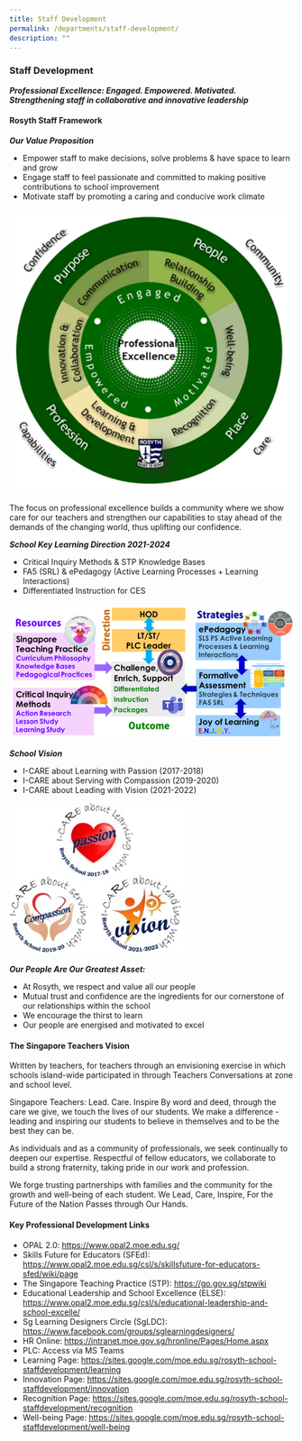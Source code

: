 ```yaml
---
title: Staff Development
permalink: /departments/staff-development/
description: ""
---
```

### Staff Development

***Professional Excellence: Engaged. Empowered. Motivated.***
***Strengthening staff in collaborative and innovative leadership***

#### Rosyth Staff Framework

***Our Value Proposition***

*  Empower staff to make decisions, solve problems & have space to learn and grow
*  Engage staff to feel passionate and committed to making positive contributions to school improvement
*  Motivate staff by promoting a caring and conducive work climate

![](/images/PD%20Framework.png)

The focus on professional excellence builds a community where we show care for our teachers and strengthen our capabilities to stay ahead of the demands of the changing world, thus uplifting our confidence.

***School Key Learning Direction 2021-2024***

* Critical Inquiry Methods & STP Knowledge Bases
* FA5 (SRL) & ePedagogy (Active Learning Processes + Learning Interactions)
* Differentiated Instruction for CES

![](/images/STP.png)

***School Vision***

* I-CARE about Learning with Passion (2017-2018)
* I-CARE about Serving with Compassion (2019-2020)
* I-CARE about Leading with Vision (2021-2022)

![](/images/Vision.jpg)

***Our People Are Our Greatest Asset:***

* At Rosyth, we respect and value all our people
* Mutual trust and confidence are the ingredients for our cornerstone of our relationships within the school
* We encourage the thirst to learn
* Our people are energised and motivated to excel

#### The Singapore Teachers Vision

Written by teachers, for teachers through an envisioning exercise in which schools island-wide participated in through Teachers Conversations at zone and school level.

Singapore Teachers: Lead. Care. Inspire
By word and deed, through the care we give, we touch the lives of our students. We make a difference - leading and inspiring our students to believe in themselves and to be the best they can be.

As individuals and as a community of professionals, we seek continually to deepen our expertise. Respectful of fellow educators, we collaborate to build a strong fraternity, taking pride in our work and profession.

We forge trusting partnerships with families and the community for the growth and well-being of each student.
We Lead, Care, Inspire,
For the Future of the Nation Passes through Our Hands.

#### Key Professional Development Links

* OPAL 2.0: https://www.opal2.moe.edu.sg/
* Skills Future for Educators (SFEd): https://www.opal2.moe.edu.sg/csl/s/skillsfuture-for-educators-sfed/wiki/page
* The Singapore Teaching Practice (STP): https://go.gov.sg/stpwiki
* Educational Leadership and School Excellence (ELSE):
https://www.opal2.moe.edu.sg/csl/s/educational-leadership-and-school-excelle/
* Sg Learning Designers Circle (SgLDC):
https://www.facebook.com/groups/sglearningdesigners/
* HR Online:
https://intranet.moe.gov.sg/hronline/Pages/Home.aspx
* PLC: Access via MS Teams
* Learning Page: 
https://sites.google.com/moe.edu.sg/rosyth-school-staffdevelopment/learning
* Innovation Page: https://sites.google.com/moe.edu.sg/rosyth-school-staffdevelopment/innovation
* Recognition Page: https://sites.google.com/moe.edu.sg/rosyth-school-staffdevelopment/recognition
* Well-being Page: https://sites.google.com/moe.edu.sg/rosyth-school-staffdevelopment/well-being


